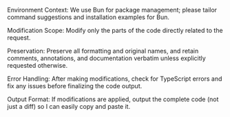 Environment Context: We use Bun for package management; please tailor command suggestions and installation examples for Bun.

Modification Scope: Modify only the parts of the code directly related to the request.

Preservation: Preserve all formatting and original names, and retain comments, annotations, and documentation verbatim unless explicitly requested otherwise.

Error Handling: After making modifications, check for TypeScript errors and fix any issues before finalizing the code output.

Output Format: If modifications are applied, output the complete code (not just a diff) so I can easily copy and paste it.
